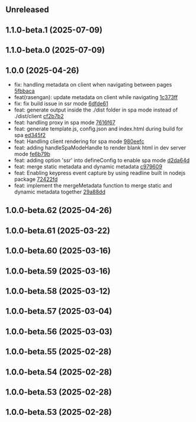 ## Unreleased

## 1.1.0-beta.1 (2025-07-09)

## 1.1.0-beta.0 (2025-07-09)

## 1.0.0 (2025-04-26)

- fix: handling metadata on client when navigating between pages [5fbbaca](https://github.com/rasengan-dev/rasenganjs/5fbbaca5ce206d693b5a5d394827a3804838ba5c)
- feat(rasengan): update metadata on client while navigating [1c373ff](https://github.com/rasengan-dev/rasenganjs/1c373ff3e7dacee52dde81f8bb0689856ffe0393)
- fix: fix build issue in ssr mode [6dfde61](https://github.com/rasengan-dev/rasenganjs/6dfde618f4f0e43d801b67afc4f4235e98a3976c)
- feat: generate output inside the ./dist folder in spa mode instead of ./dist/client [cf2b7b2](https://github.com/rasengan-dev/rasenganjs/cf2b7b29133ff4f3256c131fa895fcde4d590e93)
- feat: handling proxy in spa mode [7616f67](https://github.com/rasengan-dev/rasenganjs/7616f670d8f7ae0a02d494b13bbe03efc25cc26e)
- feat: generate template.js, config.json and index.html during build for spa [ed345f2](https://github.com/rasengan-dev/rasenganjs/ed345f2abda7c508a384a16409fc28799085476c)
- feat: Handling client rendering for spa mode [980eefc](https://github.com/rasengan-dev/rasenganjs/980eefc65a17016544c94b323d69a92d24ac149d)
- feat: adding handleSpaModeHandle to render blank html in dev server mode [fe6b79b](https://github.com/rasengan-dev/rasenganjs/fe6b79b370e8626ddc65a6f4142225fd71880a5a)
- feat: adding option 'ssr' into defineConfig to enable spa mode [d2da64d](https://github.com/rasengan-dev/rasenganjs/d2da64d8a372f5ad71ff26196c37658e78e71cc7)
- feat: merge static metadata and dynamic metadata [c979609](https://github.com/rasengan-dev/rasenganjs/c979609e5b45b45f9965a81c34fa73284dce3e09)
- feat: Enabling keypress event capture by using readline built in nodejs package [72422fd](https://github.com/rasengan-dev/rasenganjs/72422fd8f5eee401f0ba0468a51d09097dc3ae8d)
- feat: implement the mergeMetadata function to merge static and dynamic metadata together [29a88dd](https://github.com/rasengan-dev/rasenganjs/29a88ddc727f523d6fedb28b5166501fe48ee275)

## 1.0.0-beta.62 (2025-04-26)

## 1.0.0-beta.61 (2025-03-22)

## 1.0.0-beta.60 (2025-03-16)

## 1.0.0-beta.59 (2025-03-16)

## 1.0.0-beta.58 (2025-03-12)

## 1.0.0-beta.57 (2025-03-04)

## 1.0.0-beta.56 (2025-03-03)

## 1.0.0-beta.55 (2025-02-28)

## 1.0.0-beta.54 (2025-02-28)

## 1.0.0-beta.53 (2025-02-28)

## 1.0.0-beta.53 (2025-02-28)
